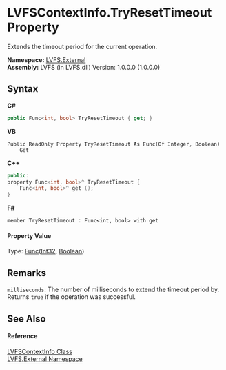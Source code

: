 # LVFSContextInfo.TryResetTimeout Property 
 

Extends the timeout period for the current operation.

**Namespace:**&nbsp;<a href="ce38c3d6-f720-9c09-02a8-24d191d963ed">LVFS.External</a><br />**Assembly:**&nbsp;LVFS (in LVFS.dll) Version: 1.0.0.0 (1.0.0.0)

## Syntax

**C#**<br />
``` C#
public Func<int, bool> TryResetTimeout { get; }
```

**VB**<br />
``` VB
Public ReadOnly Property TryResetTimeout As Func(Of Integer, Boolean)
	Get
```

**C++**<br />
``` C++
public:
property Func<int, bool>^ TryResetTimeout {
	Func<int, bool>^ get ();
}
```

**F#**<br />
``` F#
member TryResetTimeout : Func<int, bool> with get

```


#### Property Value
Type: <a href="http://msdn2.microsoft.com/en-us/library/bb549151" target="_blank">Func</a>(<a href="http://msdn2.microsoft.com/en-us/library/td2s409d" target="_blank">Int32</a>, <a href="http://msdn2.microsoft.com/en-us/library/a28wyd50" target="_blank">Boolean</a>)

## Remarks
`milliseconds`: The number of milliseconds to extend the timeout period by. Returns `true` if the operation was successful.

## See Also


#### Reference
<a href="09c74a4d-3965-0d4b-f9f9-f9b54f7d56d9">LVFSContextInfo Class</a><br /><a href="ce38c3d6-f720-9c09-02a8-24d191d963ed">LVFS.External Namespace</a><br />